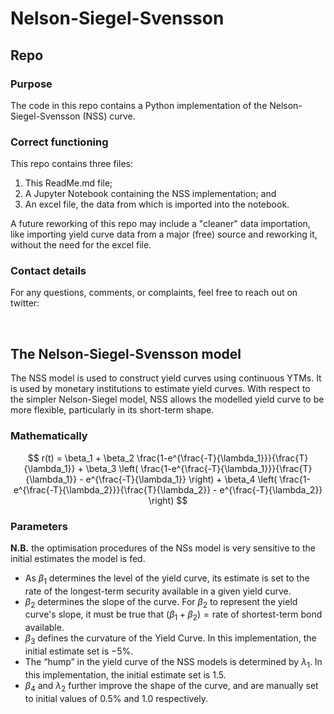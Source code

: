 # Nelson-Siegel-Svensson
## Repo 
### Purpose
The code in this repo contains a Python implementation of the Nelson-Siegel-Svensson (NSS) curve.

### Correct functioning
This repo contains three files:
1. This ReadMe.md file;
2. A Jupyter Notebook containing the NSS implementation; and
3. An excel file, the data from which is imported into the notebook.

A future reworking of this repo may include a "cleaner" data importation, like importing yield curve data from a major (free) source and reworking it, without the need for the excel file.

### Contact details
For any questions, comments, or complaints, feel free to reach out on twitter:  

<br>

## The Nelson-Siegel-Svensson model
The NSS model is used to construct yield curves using continuous YTMs. It is used by monetary institutions to estimate yield curves. With respect to the simpler Nelson-Siegel model, NSS allows the modelled yield curve to be more flexible, particularly in its short-term shape. 

### Mathematically
$$
r(t) = \beta_1 + \beta_2 \frac{1-e^{\frac{-T}{\lambda_1}}}{\frac{T}{\lambda_1}} + \beta_3 \left( \frac{1-e^{\frac{-T}{\lambda_1}}}{\frac{T}{\lambda_1}} - e^{\frac{-T}{\lambda_1}} \right) + \beta_4 \left( \frac{1-e^{\frac{-T}{\lambda_2}}}{\frac{T}{\lambda_2}} - e^{\frac{-T}{\lambda_2}} \right)
$$

### Parameters
**N.B.** the optimisation procedures of the NSs model is very sensitive to the initial estimates the model is fed.
- As $\beta_1$ determines the level of the yield curve, its estimate is set to the rate of the longest-term security available in a given yield curve.
- $\beta_2$ determines the slope of the curve. For $\beta_2$ to represent the yield curve's slope, it must be true that $(\beta_1 + \beta_2) = \text{rate of shortest-term bond available}$. 
- $\beta_3$ defines the curvature of the Yield Curve. In this implementation, the initial estimate set is $-5\%$.
- The “hump” in the yield curve of the NSS models is determined by $\lambda_1$. In this implementation, the initial estimate set is $1.5$.
- $\beta_4$ and $\lambda_2$ further improve the shape of the curve, and are manually set to initial values of $0.5\%$ and $1.0$ respectively.
